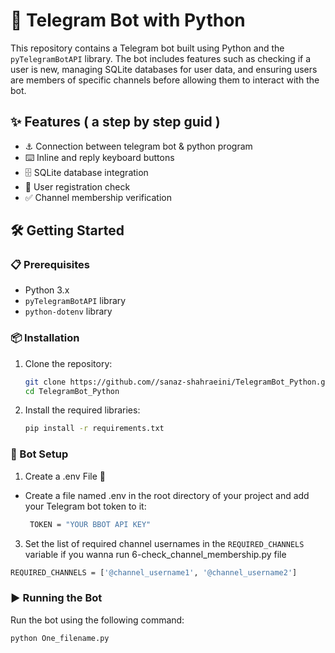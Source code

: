 # 🤖 Telegram Bot with Python

This repository contains a Telegram bot built using Python and the `pyTelegramBotAPI` library. The bot includes features such as checking if a user is new, managing SQLite databases for user data, and ensuring users are members of specific channels before allowing them to interact with the bot.

## ✨ Features ( a step by step guid )

- ⚓ Connection between telegram bot & python program
- ⌨️ Inline and reply keyboard buttons
- 🗄️ SQLite database integration
- 📝 User registration check
- ✅ Channel membership verification

## 🛠️ Getting Started

### 📋 Prerequisites

- Python 3.x
- `pyTelegramBotAPI` library
- `python-dotenv` library

### 📦 Installation

1. Clone the repository:
    ```bash
    git clone https://github.com//sanaz-shahraeini/TelegramBot_Python.git
    cd TelegramBot_Python
    ```

3. Install the required libraries:
    ```bash
    pip install -r requirements.txt
    ```

### 🚀 Bot Setup

1.  Create a .env File 📝
- Create a file named .env in the root directory of your project and add your Telegram bot token to it:
   ```bash
    TOKEN = "YOUR BBOT API KEY"
  ```
3. Set the list of required channel usernames in the `REQUIRED_CHANNELS` variable if you wanna run 6-check_channel_membership.py file
 ```bash
 REQUIRED_CHANNELS = ['@channel_username1', '@channel_username2']
 ```


### ▶️ Running the Bot

Run the bot using the following command:
```bash
python One_filename.py
